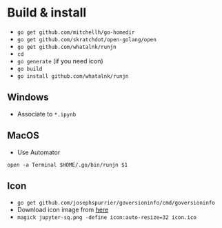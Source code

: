 # Build & install
* `go get github.com/mitchellh/go-homedir`
* `go get github.com/skratchdot/open-golang/open`
* `go get github.com/whatalnk/runjn`
* `cd`
* `go generate` (if you need icon)
* `go build`
* `go install github.com/whatalnk/runjn`

## Windows
* Associate to `*.ipynb`

## MacOS
* Use Automator

```
open -a Terminal $HOME/.go/bin/runjn $1

```

## Icon 
* `go get github.com/josephspurrier/goversioninfo/cmd/goversioninfo`
* Download icon image from [here](https://github.com/jupyter/design/raw/master/logo/png-1x/jupyter-sq.png)
* `magick jupyter-sq.png -define icon:auto-resize=32 icon.ico`

